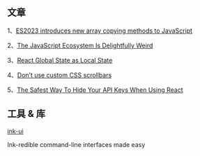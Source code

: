 ## 文章

1、[ES2023 introduces new array copying methods to JavaScript](https://www.sonarsource.com/blog/es2023-new-array-copying-methods-javascript/)

2、[The JavaScript Ecosystem Is Delightfully Weird](https://fly.io/blog/js-ecosystem-delightfully-wierd/)

3、[React Global State as Local State](https://webup.org/blog/react-global-state-as-local-state)

4、[Don’t use custom CSS scrollbars](https://ericwbailey.website/published/dont-use-custom-css-scrollbars/)

5、[The Safest Way To Hide Your API Keys When Using React](https://www.smashingmagazine.com/2023/05/safest-way-hide-api-keys-react/)

## 工具 & 库

[ink-ui](https://github.com/vadimdemedes/ink-ui)

Ink-redible command-line interfaces made easy